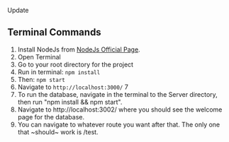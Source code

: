 
Update

## Terminal Commands

1. Install NodeJs from [NodeJs Official Page](https://nodejs.org/en).
2. Open Terminal
3. Go to your root directory for the project
4. Run in terminal: ```npm install```
5. Then: ```npm start```
6. Navigate to `http://localhost:3000/`
7
8. To run the database, navigate in the terminal to the Server directory, then run "npm install && npm start". 
9. Navigate to http://localhost:3002/ where you should see the welcome page for the database.
10. You can navigate to whatever route you want after that. The only one that ~should~ work is /test. 


